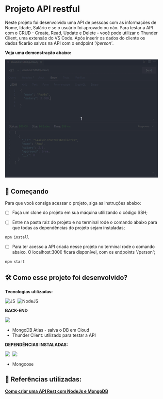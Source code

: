 #  Projeto API restful

Neste projeto foi desenvolvido uma API de pessoas com as informações de Nome, Idade, Salário e se o usuário foi aprovado ou não.
Para testar a API com o CRUD - Create, Read, Update e Delete -  você pode utilizar o Thunder Client, uma extensão do VS Code.
Após inserir os dados do cliente os dados ficarão salvos na API com o endpoint *'/person'*.

**Veja uma demonstração abaixo:**

<p align="center">
  <img src="assets/project-people.gif">
 </p>

## 🚀 Começando

Para que você consiga acessar o projeto, siga as instruções abaixo:

- [ ] Faça um clone do projeto em sua máquina utilizando o código SSH;

- [ ] Entre na pasta raiz do projeto e no terminal rode o comando abaixo para que todas as dependências do projeto sejam instaladas;

```bash
npm install
```

- [ ] Para ter acesso a API criada nesse projeto no terminal rode o comando abaixo. 
O localhost:3000 ficará disponível, com os endpoints '/person';

```bash
npm start
```

## 🛠️ Como esse projeto foi desenvolvido?

**Tecnologias utilizadas:**
<br>

<img src="https://img.shields.io/badge/JavaScript-323330?style=for-the-badge&logo=javascript&logoColor=F7DF1E" title="JavaScript" alt="JS"/>&nbsp;
<img src="https://img.shields.io/badge/Node.js-43853D?style=for-the-badge&logo=node.js&logoColor=white" title="NodeJS" alt="NodeJS"/>

**BACK-END**
<br>

<img src="https://img.shields.io/badge/MongoDB-4EA94B?style=for-the-badge&logo=mongodb&logoColor=white"/>&nbsp;
- MongoDB Atlas - salva o DB em Cloud
- Thunder Client: utilizado para testar a API

**DEPENDÊNCIAS INSTALADAS:**
<br>

<img src="https://img.shields.io/badge/express.js-%23404d59.svg?style=for-the-badge&logo=express&logoColor=%2361DAFB"/>&nbsp;
<img src="https://img.shields.io/badge/NODEMON-%23323330.svg?style=for-the-badge&logo=nodemon&logoColor=%BBDEAD"/>
- Mongoose

## :pushpin:  Referências utilizadas:

**[Como criar uma API Rest com NodeJs e MongoDB](https://www.youtube.com/watch?v=K5QaTfE5ylk)** 

